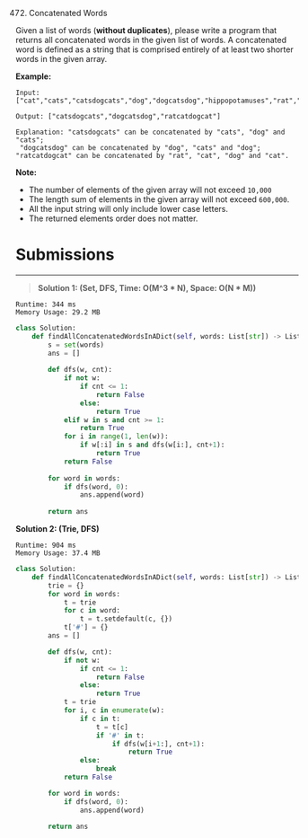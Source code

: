 472. Concatenated Words

Given a list of words (**without duplicates**), please write a program that returns all concatenated words in the given list of words.
A concatenated word is defined as a string that is comprised entirely of at least two shorter words in the given array.

**Example:**
```
Input: ["cat","cats","catsdogcats","dog","dogcatsdog","hippopotamuses","rat","ratcatdogcat"]

Output: ["catsdogcats","dogcatsdog","ratcatdogcat"]

Explanation: "catsdogcats" can be concatenated by "cats", "dog" and "cats"; 
 "dogcatsdog" can be concatenated by "dog", "cats" and "dog"; 
"ratcatdogcat" can be concatenated by "rat", "cat", "dog" and "cat".
```

**Note:**

* The number of elements of the given array will not exceed `10,000`
* The length sum of elements in the given array will not exceed `600,000`.
* All the input string will only include lower case letters.
* The returned elements order does not matter.

# Submissions
---
> **Solution 1: (Set, DFS, Time: O(M^3 * N), Space: O(N * M))**
```
Runtime: 344 ms
Memory Usage: 29.2 MB
```
```python
class Solution:
    def findAllConcatenatedWordsInADict(self, words: List[str]) -> List[str]:
        s = set(words)
        ans = []
        
        def dfs(w, cnt):
            if not w:
                if cnt <= 1:
                    return False
                else:
                    return True
            elif w in s and cnt >= 1:
                return True
            for i in range(1, len(w)):
                if w[:i] in s and dfs(w[i:], cnt+1):
                    return True
            return False
            
        for word in words:
            if dfs(word, 0):
                ans.append(word)
        
        return ans
```

**Solution 2: (Trie, DFS)**
```
Runtime: 904 ms
Memory Usage: 37.4 MB
```
```python
class Solution:
    def findAllConcatenatedWordsInADict(self, words: List[str]) -> List[str]:
        trie = {}
        for word in words:
            t = trie
            for c in word:
                t = t.setdefault(c, {})
            t['#'] = {}
        ans = []

        def dfs(w, cnt):
            if not w:
                if cnt <= 1:
                    return False
                else:
                    return True
            t = trie
            for i, c in enumerate(w):
                if c in t:
                    t = t[c]
                    if '#' in t:
                        if dfs(w[i+1:], cnt+1):
                            return True
                else:
                    break
            return False      

        for word in words:
            if dfs(word, 0):
                ans.append(word)
            
        return ans
```
